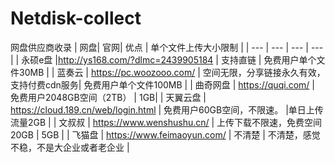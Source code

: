 # Netdisk-collect
网盘供应商收录
| 网盘| 官网| 优点 | 单个文件上传大小限制 |
| --- | --- | --- | ---|
| 永硕e盘 |http://ys168.com/?dlmc=2439905184 | 支持直链 | 免费用户单个文件30MB |
| 蓝奏云 | https://pc.woozooo.com/ | 空间无限，分享链接永久有效，支持付费cdn服务| 免费用户单个文件100MB |
| 曲奇网盘 | https://quqi.com/ | 免费用户2048GB空间（2TB） | 1GB|
| 天翼云盘 | https://cloud.189.cn/web/login.html | 免费用户60GB空间，不限速。 |单日上传流量2GB |
| 文叔叔 | https://www.wenshushu.cn/ | 上传下载不限速，免费空间20GB | 5GB |
| 飞猫盘 | https://www.feimaoyun.com/ | 不清楚 | 不清楚，感觉不稳，不是大企业或者老企业 |
